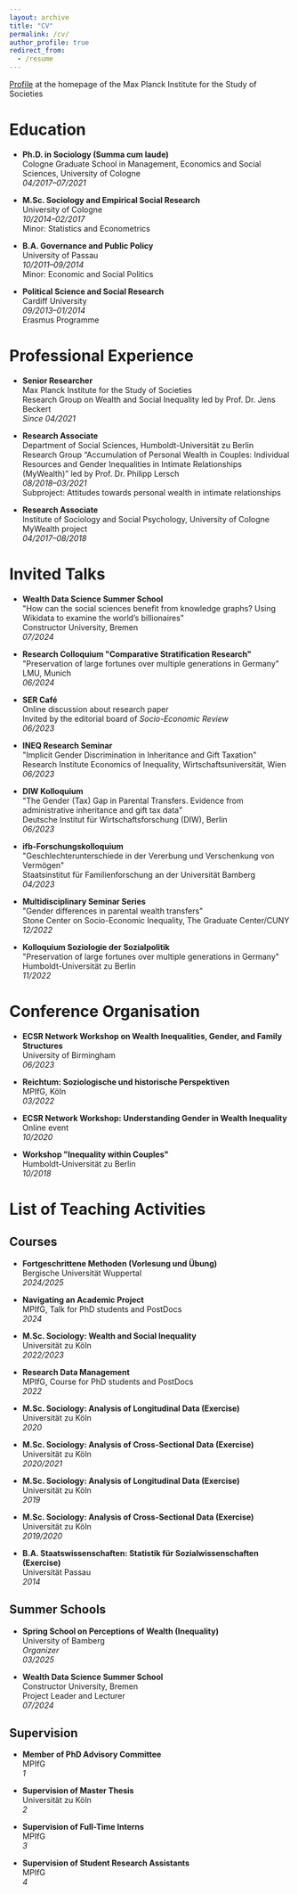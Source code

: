 ```yaml
---
layout: archive
title: "CV"
permalink: /cv/
author_profile: true
redirect_from:
  - /resume
---
```



[Profile](https://www.mpifg.de/person/111589) at the homepage of the Max Planck Institute for the Study of Societies

Education
======

- **Ph.D. in Sociology (Summa cum laude)**  
  Cologne Graduate School in Management, Economics and Social Sciences, University of Cologne  
  *04/2017–07/2021*  

- **M.Sc. Sociology and Empirical Social Research**  
  University of Cologne  
  *10/2014–02/2017*  
  Minor: Statistics and Econometrics  

- **B.A. Governance and Public Policy**  
  University of Passau  
  *10/2011–09/2014*  
  Minor: Economic and Social Politics  

- **Political Science and Social Research**  
  Cardiff University  
  *09/2013–01/2014*  
  Erasmus Programme


Professional Experience
======

- **Senior Researcher**  
  Max Planck Institute for the Study of Societies  
  Research Group on Wealth and Social Inequality led by Prof. Dr. Jens Beckert  
  *Since 04/2021*

- **Research Associate**  
  Department of Social Sciences, Humboldt-Universität zu Berlin  
  Research Group “Accumulation of Personal Wealth in Couples: Individual Resources and Gender Inequalities in Intimate Relationships (MyWealth)” led by Prof. Dr. Philipp Lersch  
  *08/2018–03/2021*  
  Subproject: Attitudes towards personal wealth in intimate relationships

- **Research Associate**  
  Institute of Sociology and Social Psychology, University of Cologne  
  MyWealth project  
  *04/2017–08/2018*


Invited Talks
======
- **Wealth Data Science Summer School**  
  "How can the social sciences benefit from knowledge graphs? Using Wikidata to examine the world’s billionaires"  
  Constructor University, Bremen  
  *07/2024*

- **Research Colloquium "Comparative Stratification Research"**  
  "Preservation of large fortunes over multiple generations in Germany"  
  LMU, Munich  
  *06/2024*

- **SER Café**  
  Online discussion about research paper  
  Invited by the editorial board of *Socio-Economic Review*  
  *06/2023*

- **INEQ Research Seminar**  
  "Implicit Gender Discrimination in Inheritance and Gift Taxation"  
  Research Institute Economics of Inequality, Wirtschaftsuniversität, Wien  
  *06/2023*

- **DIW Kolloquium**  
  "The Gender (Tax) Gap in Parental Transfers. Evidence from administrative inheritance and gift tax data"  
  Deutsche Institut für Wirtschaftsforschung (DIW), Berlin  
  *06/2023*

- **ifb-Forschungskolloquium**  
  "Geschlechterunterschiede in der Vererbung und Verschenkung von Vermögen"  
  Staatsinstitut für Familienforschung an der Universität Bamberg  
  *04/2023*

- **Multidisciplinary Seminar Series**  
  "Gender differences in parental wealth transfers"  
  Stone Center on Socio-Economic Inequality, The Graduate Center/CUNY  
  *12/2022*

- **Kolloquium Soziologie der Sozialpolitik**  
  "Preservation of large fortunes over multiple generations in Germany"  
  Humboldt-Universität zu Berlin  
  *11/2022*

Conference Organisation
======
- **ECSR Network Workshop on Wealth Inequalities, Gender, and Family Structures**  
  University of Birmingham  
  *06/2023*

- **Reichtum: Soziologische und historische Perspektiven**  
  MPIfG, Köln  
  *03/2022*

- **ECSR Network Workshop: Understanding Gender in Wealth Inequality**  
  Online event  
  *10/2020*

- **Workshop "Inequality within Couples"**  
  Humboldt-Universität zu Berlin  
  *10/2018*

List of Teaching Activities
======
## Courses

- **Fortgeschrittene Methoden (Vorlesung und Übung)**  
  Bergische Universität Wuppertal  
  *2024/2025*

- **Navigating an Academic Project**  
  MPIfG, Talk for PhD students and PostDocs  
  *2024*

- **M.Sc. Sociology: Wealth and Social Inequality**  
  Universität zu Köln  
  *2022/2023*

- **Research Data Management**  
  MPIfG, Course for PhD students and PostDocs  
  *2022*

- **M.Sc. Sociology: Analysis of Longitudinal Data (Exercise)**  
  Universität zu Köln  
  *2020*

- **M.Sc. Sociology: Analysis of Cross-Sectional Data (Exercise)**  
  Universität zu Köln  
  *2020/2021*

- **M.Sc. Sociology: Analysis of Longitudinal Data (Exercise)**  
  Universität zu Köln  
  *2019*

- **M.Sc. Sociology: Analysis of Cross-Sectional Data (Exercise)**  
  Universität zu Köln  
  *2019/2020*

- **B.A. Staatswissenschaften: Statistik für Sozialwissenschaften (Exercise)**  
  Universität Passau  
  *2014*

## Summer Schools

- **Spring School on Perceptions of Wealth (Inequality)**  
  University of Bamberg  
  *Organizer*  
  *03/2025*

- **Wealth Data Science Summer School**  
  Constructor University, Bremen  
  Project Leader and Lecturer  
  *07/2024*

## Supervision

- **Member of PhD Advisory Committee**  
  MPIfG  
  *1*

- **Supervision of Master Thesis**  
  Universität zu Köln  
  *2*

- **Supervision of Full-Time Interns**  
  MPIfG  
  *3*

- **Supervision of Student Research Assistants**  
  MPIfG  
  *4*

<!--- <iframe src="https://drive.google.com/file/d/13QKkLNftn9pm2H0Ge3ZuHC1w7VSS3AkA/preview" width="640" height="480" allow="autoplay"></iframe> --->

